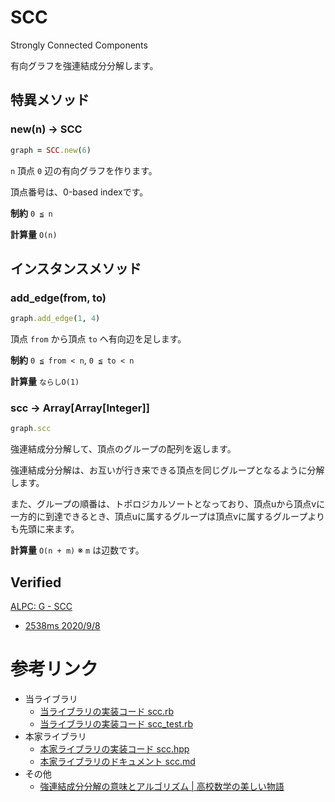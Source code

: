 # SCC

Strongly Connected Components

有向グラフを強連結成分分解します。

## 特異メソッド

### new(n) -> SCC

```ruby
graph = SCC.new(6)
```

`n` 頂点 `0` 辺の有向グラフを作ります。

頂点番号は、0-based indexです。

**制約** `0 ≦ n`

**計算量** `O(n)`

## インスタンスメソッド

### add_edge(from, to)

```ruby
graph.add_edge(1, 4)
```

頂点 `from` から頂点 `to` へ有向辺を足します。

**制約** `0 ≦ from < n`, `0 ≦ to < n`

**計算量** `ならしO(1)`

### scc -> Array[Array[Integer]]

```ruby
graph.scc
```

強連結成分分解して、頂点のグループの配列を返します。

強連結成分分解は、お互いが行き来できる頂点を同じグループとなるように分解します。

また、グループの順番は、トポロジカルソートとなっており、頂点uから頂点vに一方的に到達できるとき、頂点uに属するグループは頂点vに属するグループよりも先頭に来ます。

**計算量** `O(n + m)` ※ `m` は辺数です。

## Verified

[ALPC: G \- SCC](https://atcoder.jp/contests/practice2/tasks/practice2_g)
- [2538ms 2020/9/8](https://atcoder.jp/contests/practice2/submissions/16569175)

# 参考リンク

- 当ライブラリ
  - [当ライブラリの実装コード scc\.rb](https://github.com/universato/ac-library-rb/blob/master/lib/scc.rb)
  - [当ライブラリの実装コード scc_test\.rb](https://github.com/universato/ac-library-rb/blob/master/test/scc_test.rb)
- 本家ライブラリ
  - [本家ライブラリの実装コード scc\.hpp](https://github.com/atcoder/ac-library/blob/master/atcoder/scc.hpp)
  - [本家ライブラリのドキュメント scc\.md](https://github.com/atcoder/ac-library/blob/master/document_ja/scc.md)
- その他
  - [強連結成分分解の意味とアルゴリズム \| 高校数学の美しい物語](https://mathtrain.jp/kyorenketsu)
